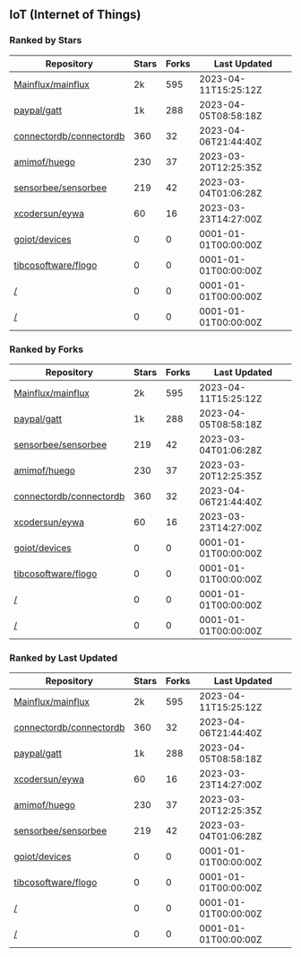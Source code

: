 ## IoT (Internet of Things)

### Ranked by Stars

| Repository | Stars | Forks | Last Updated |
|------------|-------|-------|--------------|
| [Mainflux/mainflux](https://github.com/Mainflux/mainflux) | 2k | 595 | 2023-04-11T15:25:12Z |
| [paypal/gatt](https://github.com/paypal/gatt) | 1k | 288 | 2023-04-05T08:58:18Z |
| [connectordb/connectordb](https://github.com/connectordb/connectordb) | 360 | 32 | 2023-04-06T21:44:40Z |
| [amimof/huego](https://github.com/amimof/huego) | 230 | 37 | 2023-03-20T12:25:35Z |
| [sensorbee/sensorbee](https://github.com/sensorbee/sensorbee) | 219 | 42 | 2023-03-04T01:06:28Z |
| [xcodersun/eywa](https://github.com/xcodersun/eywa) | 60 | 16 | 2023-03-23T14:27:00Z |
| [goiot/devices](https://github.com/goiot/devices) | 0 | 0 | 0001-01-01T00:00:00Z |
| [tibcosoftware/flogo](https://github.com/tibcosoftware/flogo) | 0 | 0 | 0001-01-01T00:00:00Z |
| [/](https://github.com/hybridgroup/gobot/) | 0 | 0 | 0001-01-01T00:00:00Z |
| [/](https://github.com/vaelen/iot/) | 0 | 0 | 0001-01-01T00:00:00Z |

### Ranked by Forks

| Repository | Stars | Forks | Last Updated |
|------------|-------|-------|--------------|
| [Mainflux/mainflux](https://github.com/Mainflux/mainflux) | 2k | 595 | 2023-04-11T15:25:12Z |
| [paypal/gatt](https://github.com/paypal/gatt) | 1k | 288 | 2023-04-05T08:58:18Z |
| [sensorbee/sensorbee](https://github.com/sensorbee/sensorbee) | 219 | 42 | 2023-03-04T01:06:28Z |
| [amimof/huego](https://github.com/amimof/huego) | 230 | 37 | 2023-03-20T12:25:35Z |
| [connectordb/connectordb](https://github.com/connectordb/connectordb) | 360 | 32 | 2023-04-06T21:44:40Z |
| [xcodersun/eywa](https://github.com/xcodersun/eywa) | 60 | 16 | 2023-03-23T14:27:00Z |
| [goiot/devices](https://github.com/goiot/devices) | 0 | 0 | 0001-01-01T00:00:00Z |
| [tibcosoftware/flogo](https://github.com/tibcosoftware/flogo) | 0 | 0 | 0001-01-01T00:00:00Z |
| [/](https://github.com/hybridgroup/gobot/) | 0 | 0 | 0001-01-01T00:00:00Z |
| [/](https://github.com/vaelen/iot/) | 0 | 0 | 0001-01-01T00:00:00Z |

### Ranked by Last Updated

| Repository | Stars | Forks | Last Updated |
|------------|-------|-------|--------------|
| [Mainflux/mainflux](https://github.com/Mainflux/mainflux) | 2k | 595 | 2023-04-11T15:25:12Z |
| [connectordb/connectordb](https://github.com/connectordb/connectordb) | 360 | 32 | 2023-04-06T21:44:40Z |
| [paypal/gatt](https://github.com/paypal/gatt) | 1k | 288 | 2023-04-05T08:58:18Z |
| [xcodersun/eywa](https://github.com/xcodersun/eywa) | 60 | 16 | 2023-03-23T14:27:00Z |
| [amimof/huego](https://github.com/amimof/huego) | 230 | 37 | 2023-03-20T12:25:35Z |
| [sensorbee/sensorbee](https://github.com/sensorbee/sensorbee) | 219 | 42 | 2023-03-04T01:06:28Z |
| [goiot/devices](https://github.com/goiot/devices) | 0 | 0 | 0001-01-01T00:00:00Z |
| [tibcosoftware/flogo](https://github.com/tibcosoftware/flogo) | 0 | 0 | 0001-01-01T00:00:00Z |
| [/](https://github.com/hybridgroup/gobot/) | 0 | 0 | 0001-01-01T00:00:00Z |
| [/](https://github.com/vaelen/iot/) | 0 | 0 | 0001-01-01T00:00:00Z |

